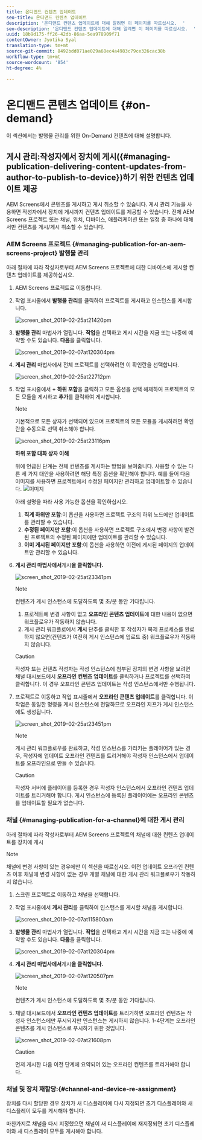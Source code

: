 ```yaml
---
title: 온디맨드 컨텐츠 업데이트
seo-title: 온디맨드 컨텐츠 업데이트
description: '온디맨드 컨텐츠 업데이트에 대해 알려면 이 페이지를 따르십시오.  '
seo-description: '온디맨드 컨텐츠 업데이트에 대해 알려면 이 페이지를 따르십시오.  '
uuid: 18b9d175-ff26-42db-86aa-5ea978909f71
contentOwner: Jyotika Syal
translation-type: tm+mt
source-git-commit: 8492bdd071ae029a68ec4a4983c79ce326cac38b
workflow-type: tm+mt
source-wordcount: '854'
ht-degree: 4%

---
```



# 온디맨드 콘텐츠 업데이트 {#on-demand}

이 섹션에서는 발행물 관리를 위한 On-Demand 컨텐츠에 대해 설명합니다.

## 게시 관리:작성자에서 장치에 게시({#managing-publication-delivering-content-updates-from-author-to-publish-to-device})하기 위한 컨텐츠 업데이트 제공

AEM Screens에서 콘텐츠를 게시하고 게시 취소할 수 있습니다. 게시 관리 기능을 사용하면 작성자에서 장치에 게시까지 컨텐츠 업데이트를 제공할 수 있습니다. 전체 AEM Screens 프로젝트 또는 채널, 위치, 디바이스, 애플리케이션 또는 일정 중 하나에 대해서만 컨텐츠를 게시/게시 취소할 수 있습니다.

### AEM Screens 프로젝트 {#managing-publication-for-an-aem-screens-project} 발행물 관리

아래 절차에 따라 작성자로부터 AEM Screens 프로젝트에 대한 디바이스에 게시할 컨텐츠 업데이트를 제공하십시오.

1. AEM Screens 프로젝트로 이동합니다.
1. 작업 표시줄에서 **발행물 관리**&#x200B;를 클릭하여 프로젝트를 게시하고 인스턴스를 게시합니다.

   ![screen_shot_2019-02-25at21420pm](assets/screen_shot_2019-02-25at21420pm.png)

1. **발행물 관리** 마법사가 열립니다. **작업**&#x200B;을 선택하고 게시 시간을 지금 또는 나중에 예약할 수도 있습니다. **다음**&#x200B;을 클릭합니다.

   ![screen_shot_2019-02-07at120304pm](assets/screen_shot_2019-02-07at120304pm.png)

1. **게시 관리** 마법사에서 전체 프로젝트를 선택하려면 이 확인란을 선택합니다.

   ![screen_shot_2019-02-25at22712pm](assets/screen_shot_2019-02-25at22712pm.png)

1. 작업 표시줄에서 **+ 하위 포함**&#x200B;을 클릭하고 모든 옵션을 선택 해제하여 프로젝트의 모든 모듈을 게시하고 **추가**&#x200B;를 클릭하여 게시합니다.

   >[!NOTE]
   >
   >기본적으로 모든 상자가 선택되어 있으며 프로젝트의 모든 모듈을 게시하려면 확인란을 수동으로 선택 취소해야 합니다.

   ![screen_shot_2019-02-25at23116pm](assets/screen_shot_2019-02-25at23116pm.png)

   **하위 포함 대화 상자 이해**

   위에 언급된 단계는 전체 컨텐츠를 게시하는 방법을 보여줍니다. 사용할 수 있는 다른 세 가지 대안을 사용하려면 해당 특정 옵션을 확인해야 합니다.
예를 들어 다음 이미지를 사용하면 프로젝트에서 수정된 페이지만 관리하고 업데이트할 수 있습니다.
   ![이미지](assets/author-publish-manage.png)

   아래 설명을 따라 사용 가능한 옵션을 확인하십시오.

   1. **직계 하위만 포함**:이 옵션을 사용하면 프로젝트 구조의 하위 노드에만 업데이트를 관리할 수 있습니다.
   1. **수정된 페이지만 포함**:이 옵션을 사용하면 프로젝트 구조에서 변경 사항이 발견된 프로젝트의 수정된 페이지에만 업데이트를 관리할 수 있습니다.
   1. **이미 게시된 페이지만 포함**:이 옵션을 사용하면 이전에 게시된 페이지의 업데이트만 관리할 수 있습니다.


1. **게시 관리 마법사에서**&#x200B;게시&#x200B;**을 클릭합니다.**

   ![screen_shot_2019-02-25at23341pm](assets/screen_shot_2019-02-25at23341pm.png)

   >[!NOTE]
   >
   >컨텐츠가 게시 인스턴스에 도달하도록 몇 초/분 동안 기다립니다.
   >
   >
   >    1. 프로젝트에 변경 사항이 없고 **오프라인 콘텐츠 업데이트**&#x200B;에 대한 내용이 없으면 워크플로우가 작동하지 않습니다.
   >    1. 게시 관리 워크플로에서 **게시** 단추를 클릭한 후 작성자가 복제 프로세스를 완료하지 않으면(컨텐츠가 여전히 게시 인스턴스에 업로드 중) 워크플로우가 작동하지 않습니다.


   >[!CAUTION]
   >작성자 또는 컨텐츠 작성자는 작성 인스턴스에 첨부된 장치의 변경 사항을 보려면 채널 대시보드에서 **오프라인 컨텐츠 업데이트**&#x200B;를 클릭하거나 프로젝트를 선택하여 클릭합니다. 이 경우 오프라인 콘텐츠 업데이트는 작성 인스턴스에서만 수행됩니다.

1. 프로젝트로 이동하고 작업 표시줄에서 **오프라인 콘텐츠 업데이트**&#x200B;를 클릭합니다. 이 작업은 동일한 명령을 게시 인스턴스에 전달하므로 오프라인 지프가 게시 인스턴스에도 생성됩니다.

   ![screen_shot_2019-02-25at23451pm](assets/screen_shot_2019-02-25at23451pm.png)


   >[!NOTE]
   >
   >게시 관리 워크플로우를 완료하고, 작성 인스턴스를 가리키는 플레이어가 있는 경우, 작성자에 업데이트 오프라인 컨텐츠를 트리거해야 작성자 인스턴스에서 업데이트를 오프라인으로 만들 수 있습니다.

   >[!CAUTION]
   >
   >작성자 서버에 플레이어를 등록한 경우 작성자 인스턴스에서 오프라인 컨텐츠 업데이트를 트리거해야 합니다. 게시 인스턴스에 등록된 플레이어에는 오프라인 콘텐츠를 업데이트할 필요가 없습니다.

### 채널 {#managing-publication-for-a-channel}에 대한 게시 관리

아래 절차에 따라 작성자로부터 AEM Screens 프로젝트의 채널에 대한 컨텐츠 업데이트를 장치에 게시

>[!NOTE]
>
>채널에 변경 사항이 있는 경우에만 이 섹션을 따르십시오. 이전 업데이트 오프라인 컨텐츠 이후 채널에 변경 사항이 없는 경우 개별 채널에 대한 게시 관리 워크플로우가 작동하지 않습니다.

1. 스크린 프로젝트로 이동하고 채널을 선택합니다.
1. 작업 표시줄에서 **게시 관리**&#x200B;를 클릭하여 인스턴스를 게시할 채널을 게시합니다.

   ![screen_shot_2019-02-07at115800am](assets/screen_shot_2019-02-07at115800am.png)

1. **발행물 관리** 마법사가 열립니다. **작업**&#x200B;을 선택하고 게시 시간을 지금 또는 나중에 예약할 수도 있습니다. **다음**&#x200B;을 클릭합니다.

   ![screen_shot_2019-02-07at120304pm](assets/screen_shot_2019-02-07at120304pm.png)

1. **게시 관리 마법사에서**&#x200B;게시&#x200B;**을 클릭합니다.**

   ![screen_shot_2019-02-07at120507pm](assets/screen_shot_2019-02-07at120507pm.png)

   >[!NOTE]
   >
   >컨텐츠가 게시 인스턴스에 도달하도록 몇 초/분 동안 기다립니다.

1. 채널 대시보드에서 **오프라인 컨텐츠 업데이트**&#x200B;를 트리거하면 오프라인 컨텐츠는 작성자 인스턴스에만 푸시되지만 인스턴스는 게시하지 않습니다. 1-4단계는 오프라인 콘텐츠를 게시 인스턴스로 푸시하기 위한 것입니다.

   ![screen_shot_2019-02-07at21608pm](assets/screen_shot_2019-02-07at21608pm.png)

   >[!CAUTION]
   >
   >먼저 게시한 다음 이전 단계에 요약되어 있는 오프라인 컨텐츠를 트리거해야 합니다.

### 채널 및 장치 재할당:{#channel-and-device-re-assignment}

장치를 다시 할당한 경우 장치가 새 디스플레이에 다시 지정되면 초기 디스플레이와 새 디스플레이 모두를 게시해야 합니다.

마찬가지로 채널을 다시 지정했으면 채널이 새 디스플레이에 재지정되면 초기 디스플레이와 새 디스플레이 모두를 게시해야 합니다.